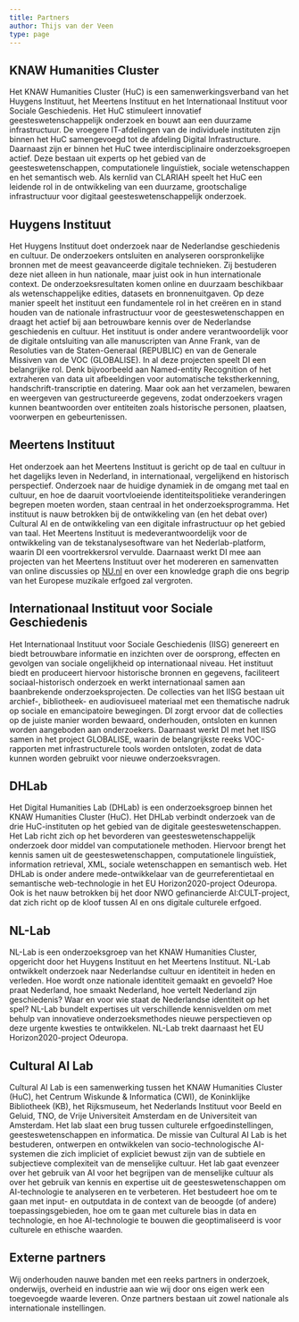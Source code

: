 ```yaml
---
title: Partners
author: Thijs van der Veen
type: page
---
```

## KNAW Humanities Cluster

Het KNAW Humanities Cluster (HuC) is een samenwerkingsverband van het Huygens Instituut, het Meertens Instituut en het Internationaal Instituut voor Sociale Geschiedenis. Het HuC stimuleert innovatief geesteswetenschappelijk onderzoek en bouwt aan een duurzame infrastructuur. De vroegere IT-afdelingen van de individuele instituten zijn binnen het HuC samengevoegd tot de afdeling Digital Infrastructure. Daarnaast zijn er binnen het HuC twee interdisciplinaire onderzoeksgroepen actief. Deze bestaan uit experts op het gebied van de geesteswetenschappen, computationele linguïstiek, sociale wetenschappen en het semantisch web. Als kernlid van CLARIAH speelt het HuC een leidende rol in de ontwikkeling van een duurzame, grootschalige infrastructuur voor digitaal geesteswetenschappelijk onderzoek.

## Huygens Instituut

Het Huygens Instituut doet onderzoek naar de Nederlandse geschiedenis en cultuur. De onderzoekers ontsluiten en analyseren oorspronkelijke bronnen met de meest geavanceerde digitale technieken. Zij bestuderen deze niet alleen in hun nationale, maar juist ook in hun internationale context. De onderzoeksresultaten komen online en duurzaam beschikbaar als wetenschappelijke edities, datasets en bronnenuitgaven. Op deze manier speelt het instituut een fundamentele rol in het creëren en in stand houden van de nationale infrastructuur voor de geesteswetenschappen en draagt het actief bij aan betrouwbare kennis over de Nederlandse geschiedenis en cultuur. Het instituut is onder andere verantwoordelijk voor de digitale ontsluiting van alle manuscripten van Anne Frank, van de Resoluties van de Staten-Generaal (REPUBLIC) en van de Generale Missiven van de VOC (GLOBALISE). In al deze projecten speelt DI een belangrijke rol. Denk bijvoorbeeld aan Named-entity Recognition of het extraheren van data uit afbeeldingen voor automatische tekstherkenning, handschrift-transcriptie en datering. Maar ook aan het verzamelen, bewaren en weergeven van gestructureerde gegevens, zodat onderzoekers vragen kunnen beantwoorden over entiteiten zoals historische personen, plaatsen, voorwerpen en gebeurtenissen.

## Meertens Instituut

Het onderzoek aan het Meertens Instituut is gericht op de taal en cultuur in het dagelijks leven in Nederland, in internationaal, vergelijkend en historisch perspectief. Onderzoek naar de huidige dynamiek in de omgang met taal en cultuur, en hoe de daaruit voortvloeiende identiteitspolitieke veranderingen begrepen moeten worden, staan centraal in het onderzoeksprogramma. Het instituut is nauw betrokken bij de ontwikkeling van (en het debat over) Cultural AI en de ontwikkeling van een digitale infrastructuur op het gebied van taal. Het Meertens Instituut is medeverantwoordelijk voor de ontwikkeling van de tekstanalysesoftware van het Nederlab-platform, waarin DI een voortrekkersrol vervulde. Daarnaast werkt DI mee aan projecten van het Meertens Instituut over het modereren en samenvatten van online discussies op [NU.nl](https://www.nu.nl) en over een knowledge graph die ons begrip van het Europese muzikale erfgoed zal vergroten.

## Internationaal Instituut voor Sociale Geschiedenis

Het Internationaal Instituut voor Sociale Geschiedenis (IISG) genereert en biedt betrouwbare informatie en inzichten over de oorsprong, effecten en gevolgen van sociale ongelijkheid op internationaal niveau. Het instituut biedt en produceert hiervoor historische bronnen en gegevens, faciliteert sociaal-historisch onderzoek en werkt internationaal samen aan baanbrekende onderzoeksprojecten. De collecties van het IISG bestaan uit archief-, bibliotheek- en audiovisueel materiaal met een thematische nadruk op sociale en emancipatoire bewegingen. DI zorgt ervoor dat de collecties op de juiste manier worden bewaard, onderhouden, ontsloten en kunnen worden aangeboden aan onderzoekers. Daarnaast werkt DI met het IISG samen in het project GLOBALISE, waarin de belangrijkste reeks VOC-rapporten met infrastructurele tools worden ontsloten, zodat de data kunnen worden gebruikt voor nieuwe onderzoeksvragen.

## DHLab

Het Digital Humanities Lab (DHLab) is een onderzoeksgroep binnen het KNAW Humanities Cluster (HuC). Het DHLab verbindt onderzoek van de drie HuC-instituten op het gebied van de digitale geesteswetenschappen. Het Lab richt zich op het bevorderen van geesteswetenschappelijk onderzoek door middel van computationele methoden. Hiervoor brengt het kennis samen uit de geesteswetenschappen, computationele linguïstiek, information retrieval, XML, sociale wetenschappen en semantisch web. Het DHLab is onder andere mede-ontwikkelaar van de geurreferentietaal en semantische web-technologie in het EU Horizon2020-project Odeuropa. Ook is het nauw betrokken bij het door NWO gefinancierde AI:CULT-project, dat zich richt op de kloof tussen AI en ons digitale culturele erfgoed.

## NL-Lab

NL-Lab is een onderzoeksgroep van het KNAW Humanities Cluster, opgericht door het Huygens Instituut en het Meertens Instituut. NL-Lab ontwikkelt onderzoek naar Nederlandse cultuur en identiteit in heden en verleden. Hoe wordt onze nationale identiteit gemaakt en gevoeld? Hoe praat Nederland, hoe smaakt Nederland, hoe vertelt Nederland zijn geschiedenis? Waar en voor wie staat de Nederlandse identiteit op het spel? NL-Lab bundelt expertises uit verschillende kennisvelden om met behulp van innovatieve onderzoeksmethodes nieuwe perspectieven op deze urgente kwesties te ontwikkelen. NL-Lab trekt daarnaast het EU Horizon2020-project Odeuropa.

## Cultural AI Lab

Cultural AI Lab is een samenwerking tussen het KNAW Humanities Cluster (HuC), het Centrum Wiskunde & Informatica (CWI), de Koninklijke Bibliotheek (KB), het Rijksmuseum, het Nederlands Instituut voor Beeld en Geluid, TNO, de Vrije Universiteit Amsterdam en de Universiteit van Amsterdam. Het lab slaat een brug tussen culturele erfgoedinstellingen, geesteswetenschappen en informatica. De missie van Cultural AI Lab is het bestuderen, ontwerpen en ontwikkelen van socio-technologische AI-systemen die zich impliciet of expliciet bewust zijn van de subtiele en subjectieve complexiteit van de menselijke cultuur. Het lab gaat evenzeer over het gebruik van AI voor het begrijpen van de menselijke cultuur als over het gebruik van kennis en expertise uit de geesteswetenschappen om AI-technologie te analyseren en te verbeteren. Het bestudeert hoe om te gaan met input- en outputdata in de context van de beoogde (of andere) toepassingsgebieden, hoe om te gaan met culturele bias in data en technologie, en hoe AI-technologie te bouwen die geoptimaliseerd is voor culturele en ethische waarden.

## Externe partners

Wij onderhouden nauwe banden met een reeks partners in onderzoek, onderwijs, overheid en industrie aan wie wij door ons eigen werk een toegevoegde waarde leveren. Onze partners bestaan uit zowel nationale als internationale instellingen.

<!--add logos-->

<!--
* Tilburg University
* Universita di Bologna
* Polish Academy of Sciences
* University of London
* University of Antwerpen
* KB
* Beeld & Geluid
* Atos NL
* VU
* National Archives.
-->
